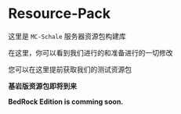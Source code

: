 # Resource-Pack

这里是 `MC-Schale` 服务器资源包构建库

在这里，你可以看到我们进行的和准备进行的一切修改

您可以在这里提前获取我们的测试资源包

**基岩版资源包即将到来**

**BedRock Edition is comming soon.**
